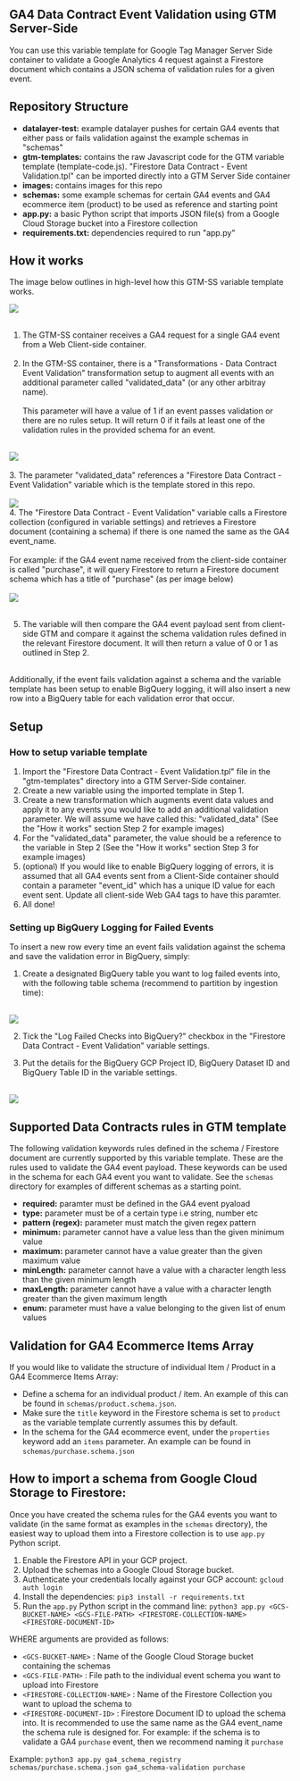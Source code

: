 ## GA4 Data Contract Event Validation using GTM Server-Side

You can use this variable template for Google Tag Manager Server Side container to validate a Google Analytics 4 request against a Firestore document which contains a JSON schema of validation rules for a given event.


## Repository Structure
<ul>
    <li><b>datalayer-test:</b> example datalayer pushes for certain GA4 events that either pass or fails validation against the example schemas in "schemas"</li>
    <li><b>gtm-templates:</b> contains the raw Javascript code for the GTM variable template (template-code.js). "Firestore Data Contract - Event Validation.tpl" can be imported directly into a GTM Server Side container</li>
    <li><b>images:</b> contains images for this repo</li>
    <li><b>schemas:</b> some example schemas for certain GA4 events and GA4 ecommerce item (product) to be used as reference and starting point</li>
    <li><b>app.py:</b> a basic Python script that imports JSON file(s) from a Google Cloud Storage bucket into a Firestore collection</li>
    <li><b>requirements.txt:</b> dependencies required to run "app.py"</li>
</ul>

## How it works
The image below outlines in high-level how this GTM-SS variable template works. 

<img src="images/solution-design.png">
<br/>
<br/>

1. The GTM-SS container receives a GA4 request for a single GA4 event from a Web Client-side container.
<br/><br/>
2. In the GTM-SS container, there is a "Transformations - Data Contract Event Validation" transformation setup to augment all events with an additional parameter called "validated_data" (or any other arbitray name). <br/><br/>This parameter will have a value of 1 if an event passes validation or there are no rules setup. It will return 0 if it fails at least one of the validation rules in the provided schema for an event.
<br/><br/>
<img src="images/transformation.png">
<br/><br/>
3. The parameter "validated_data" references a "Firestore Data Contract - Event Validation" variable which is the template stored in this repo.
<br/><br/>
<img src="images/variable.png">

<br/>
4. The "Firestore Data Contract - Event Validation" variable calls a Firestore collection (configured in variable settings) and retrieves a Firestore document (containing a schema) if there is one named the same as the GA4 event_name.<br/> <br/> For example: if the GA4 event name received from the client-side container is called "purchase", it will query Firestore to return a Firestore document schema which has a title of "purchase" (as per image below)
<br/><br/>
<img src="images/firestore-example.png">
<br/><br/>

5. The variable will then compare the GA4 event payload sent from client-side GTM and compare it against the schema validation rules defined in the relevant Firestore document. It will then return a value of 0 or 1 as outlined in Step 2.
<br/><br/>

Additionally, if the event fails validation against a schema and the variable template has been setup to enable BigQuery logging, it will also insert a new row into a BigQuery table for each validation error that occur.


## Setup

### How to setup variable template

1. Import the "Firestore Data Contract - Event Validation.tpl" file in the "gtm-templates" directory into a GTM Server-Side container.
2. Create a new variable using the imported template in Step 1.
3. Create a new transformation which augments event data values and apply it to any events you would like to add an additional validation parameter. We will assume we have called this: "validated_data" (See the "How it works" section Step 2 for example images)
4. For the "validated_data" parameter, the value should be a reference to the variable in Step 2 (See the "How it works" section Step 3 for example images)
5. (optional) If you would like to enable BigQuery logging of errors, it is assumed that all GA4 events sent from a Client-Side container should contain a parameter "event_id" which has a unique ID value for each event sent. Update all client-side Web GA4 tags to have this paramter.
6. All done!

### Setting up BigQuery Logging for Failed Events

To insert a new row every time an event fails validation against the schema and save the validation error in BigQuery, simply:
1) Create a designated BigQuery table you want to log failed events into, with the following table schema (recommend to partition by ingestion time):
<br><br>
<img src="images/bq-schema.png">

2) Tick the "Log Failed Checks into BigQuery?" checkbox in the "Firestore Data Contract - Event Validation" variable settings.

3) Put the details for the BigQuery GCP Project ID, BigQuery Dataset ID and BigQuery Table ID in the variable settings.<br/><br/>
<img src="images/bigquery.png">


## Supported Data Contracts rules in GTM template
The following validation keywords rules defined in the schema / Firestore document are currently supported by this variable template. These are the rules used to validate the GA4 event payload. These keywords can be used in the schema for each GA4 event you want to validate. See the `schemas` directory for examples of different schemas as a starting point.

- <b>required:</b> paramter must be defined in the GA4 event pyaload
- <b>type:</b> parameter must be of a certain type i.e string, number etc
- <b>pattern (regex):</b> parameter must match the given regex pattern
- <b>minimum:</b> parameter cannot have a value less than the given minimum value
- <b>maximum:</b> parameter cannot have a value greater than the given maximum value
- <b>minLength:</b> parameter cannot have a value with a character length less than the given minimum length
- <b>maxLength:</b> parameter cannot have a value with a character length greater than the given maximum length
- <b>enum:</b> parameter must have a value belonging to the given list of enum values

## Validation for GA4 Ecommerce Items Array

If you would like to validate the structure of individual Item / Product in a GA4 Ecommerce Items Array:

- Define a schema for an individual product / item. An example of this can be found in `schemas/product.schema.json`.
- Make sure the `title` keyword in the Firestore schema is set to `product` as the variable template currently assumes this by default.
- In the schema for the GA4 ecommerce event, under the `properties` keyword add an `items` parameter. An example can be found in `schemas/purchase.schema.json`

## How to import a schema from Google Cloud Storage to Firestore:

Once you have created the schema rules for the GA4 events you want to validate (in the same format as examples in the `schemas` directory), the easiest way to upload them into a Firestore collection is to use `app.py` Python script.

1) Enable the Firestore API in your GCP project.
2) Upload the schemas into a Google Cloud Storage bucket.
2) Authenticate your credentials locally against your GCP account: `gcloud auth login`
3) Install the dependencies: `pip3 install -r requirements.txt`
4) Run the `app.py` Python script in the command line:
`python3 app.py <GCS-BUCKET-NAME> <GCS-FILE-PATH> <FIRESTORE-COLLECTION-NAME> <FIRESTORE-DOCUMENT-ID>`

WHERE arguments are provided as follows:
- `<GCS-BUCKET-NAME>` : Name of the Google Cloud Storage bucket containing the schemas
- `<GCS-FILE-PATH>` : File path to the individual event schema you want to upload into Firestore
- `<FIRESTORE-COLLECTION-NAME>` : Name of the Firestore Collection you want to upload the schema to
- `<FIRESTORE-DOCUMENT-ID>` : Firestore Document ID to upload the schema into. It is recommended to use the same name as the GA4 event_name the schema rule is designed for. For example: if the schema is to validate a GA4 `purchase` event, then we recommend naming it `purchase`

Example: `python3 app.py ga4_schema_registry schemas/purchase.schema.json ga4_schema-validation purchase`